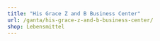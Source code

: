 ```yaml
---
title: "His Grace Z and B Business Center"
url: /ganta/his-grace-z-and-b-business-center/
shop: Lebensmittel
---
```

